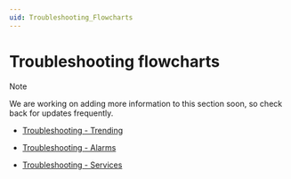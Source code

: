 ```yaml
---
uid: Troubleshooting_Flowcharts
---
```


# Troubleshooting flowcharts

> [!NOTE]
> We are working on adding more information to this section soon, so check back for updates frequently.

- [Troubleshooting - Trending](xref:Troubleshooting_Trending)

- [Troubleshooting - Alarms](xref:Troubleshooting_Alarms)

- [Troubleshooting - Services](xref:Troubleshooting_Services)
